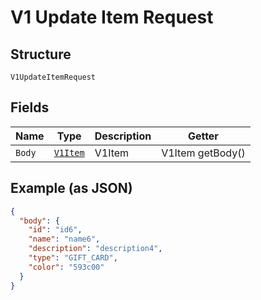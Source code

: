 
# V1 Update Item Request

## Structure

`V1UpdateItemRequest`

## Fields

| Name | Type | Description | Getter |
|  --- | --- | --- | --- |
| `Body` | [`V1Item`](/doc/models/v1-item.md) | V1Item | V1Item getBody() |

## Example (as JSON)

```json
{
  "body": {
    "id": "id6",
    "name": "name6",
    "description": "description4",
    "type": "GIFT_CARD",
    "color": "593c00"
  }
}
```


